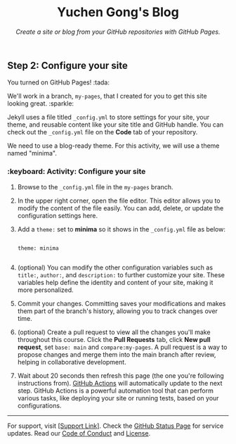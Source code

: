 <header>
  <!--
    <<< Author notes: Course header >>>
    Include a 1280×640 image, course title in sentence case, and a concise description in emphasis.
    In your repository settings: enable template repository, add your 1280×640 social image, auto delete head branches.
    Add your open source license, GitHub uses MIT license.
  -->
  <h1>Yuchen Gong's Blog</h1>
  <p><em>Create a site or blog from your GitHub repositories with GitHub Pages.</em></p>
</header>

<!--
  <<< Author notes: Step 2 >>>
  Start this step by acknowledging the previous step.
  Define terms and link to docs.github.com.
  Historic note: previous version checked for empty pull request, changed to the correct theme `minima`.
-->
<section id="step2">
  <h2>Step 2: Configure your site</h2>
  <p>You turned on GitHub Pages! :tada:</p>
  <p>We'll work in a branch, <code>my-pages</code>, that I created for you to get this site looking great. :sparkle:</p>
  <p>Jekyll uses a file titled <code>_config.yml</code> to store settings for your site, your theme, and reusable content like your site title and GitHub handle. You can check out the <code>_config.yml</code> file on the <strong>Code</strong> tab of your repository.</p>
  <p>We need to use a blog-ready theme. For this activity, we will use a theme named "minima".</p>
  
  <article>
    <h3>:keyboard: Activity: Configure your site</h3>
    <ol>
      <li>
        <p>Browse to the <code>_config.yml</code> file in the <code>my-pages</code> branch.</p>
      </li>
      <li>
        <p>In the upper right corner, open the file editor. This editor allows you to modify the content of the file easily. You can add, delete, or update the configuration settings here.</p>
      </li>
      <li>
        <p>Add a <code>theme:</code> set to <strong>minima</strong> so it shows in the <code>_config.yml</code> file as below:</p>
        <pre><code class="language-yml">
theme: minima
        </code></pre>
        <!-- This sets the theme of the Jekyll site to minima, which gives the site a predefined look and feel. -->
      </li>
      <li>
        <p>(optional) You can modify the other configuration variables such as <code>title:</code>, <code>author:</code>, and <code>description:</code> to further customize your site. These variables help define the identity and content of your site, making it more personalized.</p>
      </li>
      <li>
        <p>Commit your changes. Committing saves your modifications and makes them part of the branch's history, allowing you to track changes over time.</p>
      </li>
      <li>
        <p>(optional) Create a pull request to view all the changes you'll make throughout this course. Click the <strong>Pull Requests</strong> tab, click <strong>New pull request</strong>, set <code>base: main</code> and <code>compare:my-pages</code>. A pull request is a way to propose changes and merge them into the main branch after review, helping in collaborative development.</p>
      </li>
      <li>
        <p>Wait about 20 seconds then refresh this page (the one you're following instructions from). <a href="https://docs.github.com/en/actions">GitHub Actions</a> will automatically update to the next step. GitHub Actions is a powerful automation tool that can perform various tasks, like deploying your site or running tests, based on your configurations.</p>
      </li>
    </ol>
  </article>
</section>

<footer>
  <!--
    <<< Author notes: Footer >>>
    Add a link to get support, GitHub status page, code of conduct, license link.
  -->
  <hr>
  <p>For support, visit <a href="#">[Support Link]</a>. Check the <a href="#">GitHub Status Page</a> for service updates. Read our <a href="#">Code of Conduct</a> and <a href="#">License</a>.</p>
</footer>
